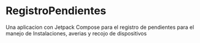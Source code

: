 # RegistroPendientes
Una aplicacion con Jetpack Compose para el registro de pendientes para el manejo de Instalaciones, averias y recojo de dispositivos
